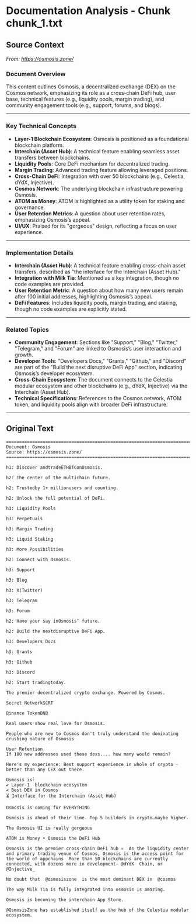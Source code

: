 # Documentation Analysis - Chunk chunk_1.txt

## Source Context
*From: https://osmosis.zone/*

### Document Overview  
This content outlines Osmosis, a decentralized exchange (DEX) on the Cosmos network, emphasizing its role as a cross-chain DeFi hub, user base, technical features (e.g., liquidity pools, margin trading), and community engagement tools (e.g., support, forums, and blogs).  

---

### Key Technical Concepts  
- **Layer-1 Blockchain Ecosystem**: Osmosis is positioned as a foundational blockchain platform.  
- **Interchain (Asset Hub)**: A technical feature enabling seamless asset transfers between blockchains.  
- **Liquidity Pools**: Core DeFi mechanism for decentralized trading.  
- **Margin Trading**: Advanced trading feature allowing leveraged positions.  
- **Cross-Chain DeFi**: Integration with over 50 blockchains (e.g., Celestia, dYdX, Injective).  
- **Cosmos Network**: The underlying blockchain infrastructure powering Osmosis.  
- **ATOM as Money**: ATOM is highlighted as a utility token for staking and governance.  
- **User Retention Metrics**: A question about user retention rates, emphasizing Osmosis’s appeal.  
- **UI/UX**: Praised for its "gorgeous" design, reflecting a focus on user experience.  

---

### Implementation Details  
- **Interchain (Asset Hub)**: A technical feature enabling cross-chain asset transfers, described as "the interface for the Interchain (Asset Hub)."  
- **Integration with Milk Tia**: Mentioned as a key integration, though no code examples are provided.  
- **User Retention Metric**: A question about how many new users remain after 100 initial addresses, highlighting Osmosis’s appeal.  
- **DeFi Features**: Includes liquidity pools, margin trading, and staking, though no code examples are explicitly stated.  

---

### Related Topics  
- **Community Engagement**: Sections like "Support," "Blog," "Twitter," "Telegram," and "Forum" are linked to Osmosis’s user interaction and growth.  
- **Developer Tools**: "Developers Docs," "Grants," "Github," and "Discord" are part of the "Build the next disruptive DeFi App" section, indicating Osmosis’s developer ecosystem.  
- **Cross-Chain Ecosystem**: The document connects to the Celestia modular ecosystem and other blockchains (e.g., dYdX, Injective) via the Interchain (Asset Hub).  
- **Technical Specifications**: References to the Cosmos network, ATOM token, and liquidity pools align with broader DeFi infrastructure.

---

## Original Text
```
================================================================================
Document: Osmosis
Source: https://osmosis.zone/
================================================================================

h1: Discover andtradeETHBTConOsmosis.

h2: The center of the multichain future.

h2: Trustedby 1+ millionusers and counting.

h2: Unlock the full potential of DeFi.

h3: Liquidity Pools

h3: Perpetuals

h3: Margin Trading

h3: Liquid Staking

h3: More Possibilities

h2: Connect with Osmosis.

h3: Support

h3: Blog

h3: X(Twitter)

h3: Telegram

h3: Forum

h2: Have your say inOsmosis’ future.

h2: Build the nextdisruptive DeFi App.

h3: Developers Docs

h3: Grants

h3: Github

h3: Discord

h2: Start tradingtoday.

The premier decentralized crypto exchange. Powered by Cosmos.

Secret NetworkSCRT

Binance TokenBNB

Real users show real love for Osmosis.

People who are new to Cosmos don't truly understand the dominating crushing nature of Osmosis

User Retention
If 100 new addresses used these dexs.... how many would remain?

Here's my experience: Best support experience in whole of crypto - better than any CEX out there.

Osmosis is:
✔️ Layer-1  blockchain ecosystem
✔️ Best DEX in Cosmos
⏳ Interface for the Interchain (Asset Hub)

Osmosis is coming for EVERYTHING

Osmosis is ahead of their time. Top 5 builders in crypto…maybe higher.

The Osmosis UI is really gorgeous

ATOM is Money • Osmosis the DeFi Hub

Osmosis is the premier cross-chain DeFi hub ⚛️  As the liquidity center and primary trading venue of Cosmos, Osmosis is the access point for the world of appchains  More than 50 blockchains are currently connected, with dozens more in development— @dYdX  Chain, or  @Injective_

No doubt that  @osmosiszone  is the most dominant DEX in  @cosmos

The way Milk Tia is fully integrated into osmosis is amazing.

Osmosis is becoming the interchain App Store.

@OsmosisZone has established itself as the hub of the Celestia modular ecosystem.

```